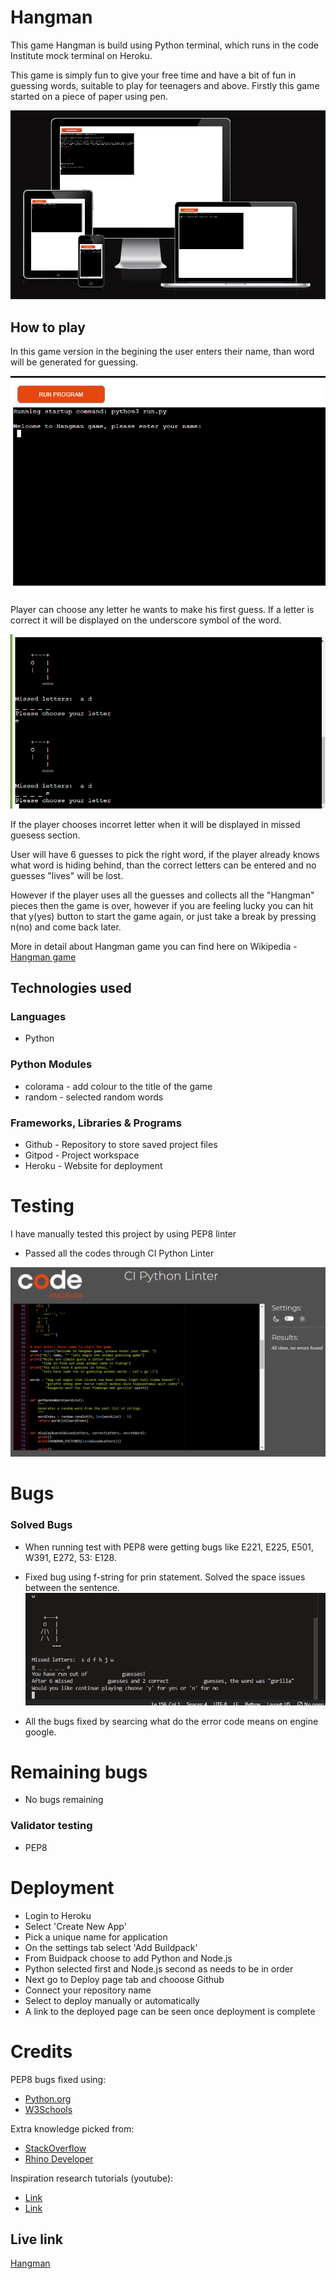 # Hangman

This game Hangman is build using Python terminal, which runs in the code Institute mock terminal on Heroku.

This game is simply fun to give your free time and have a bit of fun in guessing words, suitable to play for teenagers and above. Firstly this game started on a piece of paper using pen.

![Alt text](<Screenshot (282).png>)

## How to play

In this game version in the begining the user enters their name, than word will be generated for guessing.

![Alt text](<Screenshot (288).png>)

Player can choose any letter he wants to make his first guess. If a letter is correct it will be displayed on the underscore symbol of the word.

![Alt text](<Screenshot (289).png>)

If the player chooses incorret letter when it will be displayed in missed guesess section.

User will have 6 guesses to pick the right word, if the player already knows what word is hiding behind, than the correct letters can be entered and no guesses "lives" will be lost.

However if the player uses all the guesses and collects all the "Hangman" pieces then the game is over, however if you are feeling lucky you can hit that y(yes) button to start the game again, or just take a break by pressing n(no) and come back later.

More in detail about Hangman game you can find here on Wikipedia - [Hangman game](https://en.wikipedia.org/wiki/Hangman_(game))

## Technologies used

### Languages

- Python

### Python Modules 

- colorama - add colour to the title of the game 
- random - selected random words

### Frameworks, Libraries & Programs

- Github - Repository to store saved project files
- Gitpod - Project workspace
- Heroku - Website for deployment

# Testing

I have manually tested this project by using PEP8 linter
- Passed all the codes through CI Python Linter 

![Alt text](<Screenshot (525) python.png>)

# Bugs

### Solved Bugs

- When running test with PEP8 were getting bugs like E221, E225, E501, W391, E272, 53: E128.

- Fixed bug using f-string for prin statement. Solved the space issues between the sentence.
![Alt text](<Screenshot (293).png>)

- All the bugs fixed by searcing what do the error code means on engine google.

# Remaining bugs 
- No bugs remaining

### Validator testing
- PEP8

# Deployment
- Login to Heroku
- Select 'Create New App'
- Pick a unique name for application
- On the settings tab select 'Add Buildpack'
- From Buidpack choose to add Python and Node.js
- Python selected first and Node.js second as needs to be in order
- Next go to Deploy page tab and chooose Github
- Connect your repository name
- Select to deploy manually or automatically
- A link to the deployed page can be seen once deployment is complete

# Credits
PEP8 bugs fixed using:
- [Python.org](https://discuss.python.org/)
- [W3Schools](https://www.w3schools.com/)

Extra knowledge picked from:

- [StackOverflow](https://stackoverflow.com/questions/53162/how-can-i-do-a-line-break-line-continuation-in-python)
- [Rhino Developer](https://developer.rhino3d.com/guides/rhinopython/python-statements/) 

Inspiration research tutorials (youtube):

- [Link](https://www.youtube.com/watch?v=MtYw0RaZ4B0)
- [Link](https://www.youtube.com/watch?v=pFvSb7cb_Us)

## Live link 
[Hangman](https://hangman-py3-5f2342eed49c.herokuapp.com/)